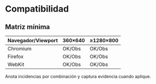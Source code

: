 # Compatibilidad

## Matriz mínima
| Navegador/Viewport | 360×640 | ≥1280×800 |
|---|---|---|
| Chromium | OK/Obs | OK/Obs |
| Firefox  | OK/Obs | OK/Obs |
| WebKit   | OK/Obs | OK/Obs |

Anota incidencias por combinación y captura evidencia cuando aplique.
